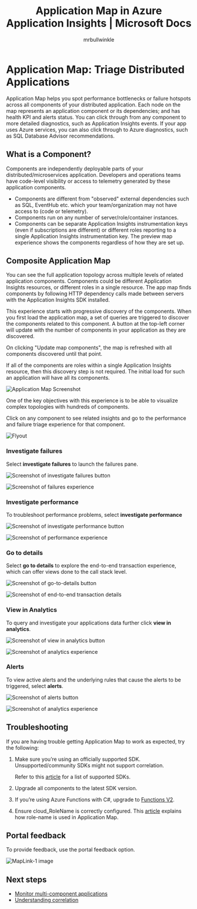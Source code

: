 ﻿---
title: Application Map in Azure Application Insights | Microsoft Docs
description: Monitor complex application topologies with the application map
services: application-insights
documentationcenter: ''
author: mrbullwinkle
manager: carmonm

ms.assetid: 3bf37fe9-70d7-4229-98d6-4f624d256c36
ms.service: application-insights
ms.workload: tbd
ms.tgt_pltfrm: ibiza
ms.topic: conceptual
ms.date: 06/14/2018
ms.reviewer: sdash
ms.author: mbullwin

---
# Application Map: Triage Distributed Applications

Application Map helps you spot performance bottlenecks or failure hotspots across all components of your distributed application. Each node on the map represents an application component or its dependencies; and has health KPI and alerts status. You can click through from any component to more detailed diagnostics, such as Application Insights events. If your app uses Azure services, you can also click through to Azure diagnostics, such as SQL Database Advisor recommendations.

## What is a Component?

Components are independently deployable parts of your distributed/microservices application. Developers and operations teams have code-level visibility or access to telemetry generated by these application components. 

* Components are different from "observed" external dependencies such as SQL, EventHub etc. which your team/organization may not have access to (code or telemetry).
* Components run on any number of server/role/container instances.
* Components can be separate Application Insights instrumentation keys (even if subscriptions are different) or different roles reporting to a single Application Insights instrumentation key. The preview map experience shows the components regardless of how they are set up.

## Composite Application Map

You can see the full application topology across multiple levels of related application components. Components could be different Application Insights resources, or different roles in a single resource. The app map finds components by following HTTP dependency calls made between servers with the Application Insights SDK installed. 

This experience starts with progressive discovery of the components. When you first load the application map, a set of queries are triggered to discover the components related to this component. A button at the top-left corner will update with the number of components in your application as they are discovered. 

On clicking "Update map components", the map is refreshed with all components discovered until that point.

If all of the components are roles within a single Application Insights resource, then this discovery step is not required. The initial load for such an application will have all its components.

![Application Map Screenshot](media/app-insights-app-map/001.png)

One of the key objectives with this experience is to be able to visualize complex topologies with hundreds of components.

Click on any component to see related insights and go to the performance and failure triage experience for that component.

![Flyout](media/app-insights-app-map/application-map-001.png)

### Investigate failures

Select **investigate failures** to launch the failures pane.

![Screenshot of investigate failures button](media/app-insights-app-map/investigate-failures.png)

![Screenshot of failures experience](media/app-insights-app-map/failures.png)

### Investigate performance

To troubleshoot performance problems, select **investigate performance**

![Screenshot of investigate performance button](media/app-insights-app-map/investigate-performance.png)

![Screenshot of performance experience](media/app-insights-app-map/performance.png)

### Go to details

Select **go to details** to explore the end-to-end transaction experience, which can offer views done to the call stack level.

![Screenshot of go-to-details button](media/app-insights-app-map/go-to-details.png)

![Screenshot of end-to-end transaction details](media/app-insights-app-map/end-to-end-transaction.png)

### View in Analytics

To query and investigate your applications data further click **view in analytics**.

![Screenshot of view in analytics button](media/app-insights-app-map/view-in-analytics.png)

![Screenshot of analytics experience](media/app-insights-app-map/analytics.png)

### Alerts

To view active alerts and the underlying rules that cause the alerts to be triggered, select **alerts**.

![Screenshot of alerts button](media/app-insights-app-map/alerts.png)

![Screenshot of analytics experience](media/app-insights-app-map/alerts-view.png)

## Troubleshooting

If you are having trouble getting Application Map to work as expected, try the following:

1. Make sure you’re using an officially supported SDK. Unsupported/community SDKs might not support correlation.

    Refer to this [article](https://docs.microsoft.com/azure/application-insights/app-insights-platforms) for a list of supported SDKs.

2. Upgrade all components to the latest SDK version.

3. If you’re using Azure Functions with C#, upgrade to [Functions V2](https://docs.microsoft.com/en-us/azure/azure-functions/functions-versions).

4. Ensure cloud_RoleName is correctly configured. This [article](https://docs.microsoft.com/azure/application-insights/app-insights-monitor-multi-role-apps) explains how role-name is used in Application Map. 

## Portal feedback
To provide feedback, use the portal feedback option.

![MapLink-1 image](./media/app-insights-app-map/13.png)

## Next steps

* [Monitor multi-component applications](https://docs.microsoft.com/azure/application-insights/app-insights-monitor-multi-role-apps)
* [Understanding correlation](https://docs.microsoft.com/azure/application-insights/application-insights-correlation)